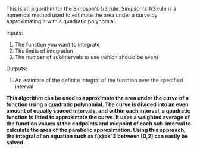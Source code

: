 This is an algorithm for the Simpson's 1/3 rule. Simpson's 1/3 rule is a numerical method used to estimate the area under a curve by approximating it with a quadratic polynomial.

Inputs:

1. The function you want to integrate
2. The limits of integration
3. The number of subintervals to use (which should be even)

Outputs:

1.  An estimate of the definite integral of the function over the specified interval

**This algorithm can be used to approximate the area under the curve of a function using a quadratic polynomial. The curve is divided into an even amount of equally spaced intervals, and within each interval, a quadratic function is fitted to approximate the curve. It uses a weighted average of the function values at the endpoints and midpoint of each sub-interval to calculate the area of the parabolic approximation. Using this approach, the integral of an equation such as f(x)=x^3 between [0,2] can easily be solved.**
